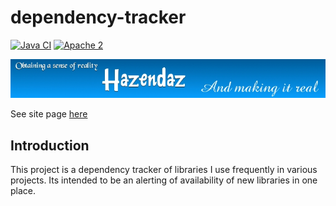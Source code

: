 ﻿# dependency-tracker #

[![Java CI](https://github.com/hazendaz/dependency-tracker/workflows/Java%20CI/badge.svg)](https://github.com/hazendaz/dependency-tracker/workflows/Java%20CI)
[![Apache 2](http://img.shields.io/badge/license-Apache%202-blue.svg)](http://www.apache.org/licenses/LICENSE-2.0)

![hazendaz](src/site/resources/images/hazendaz-banner.jpg)

See site page [here](https://hazendaz.github.io/dependency-tracker/)

## Introduction ##

This project is a dependency tracker of libraries I use frequently in various projects.  Its intended to be an alerting of availability of
new libraries in one place.
